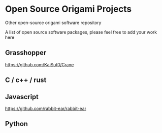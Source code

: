# Open Source Origami Projects
Other open-source origami software repository

A list of open source software packages, please feel free to add your work here

## Grasshopper

https://github.com/KaiSut0/Crane

## C / c++ / rust

## Javascript

https://github.com/rabbit-ear/rabbit-ear

## Python

## 
